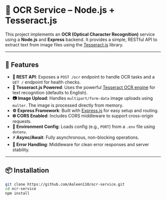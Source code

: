 # 🧠 OCR Service – Node.js + Tesseract.js

This project implements an **OCR (Optical Character Recognition)** service using a **Node.js** and **Express** backend. It provides a simple, RESTful API to extract text from image files using the [Tesseract.js](https://github.com/naptha/tesseract.js) library.

---

## 🚀 Features

- **📡 REST API**: Exposes a `POST /ocr` endpoint to handle OCR tasks and a `GET /` endpoint for health checks.
- **🧠 Tesseract.js Powered**: Uses the powerful [Tesseract OCR engine](https://tesseract.projectnaptha.com/) for text recognition (defaults to English).
- **📷 Image Upload**: Handles `multipart/form-data` image uploads using `multer`. The image is processed directly from memory.
- **⚙️ Express Framework**: Built with [Express.js](https://expressjs.com/) for easy setup and routing.
- **🌐 CORS Enabled**: Includes CORS middleware to support cross-origin requests.
- **🔐 Environment Config**: Loads config (e.g., `PORT`) from a `.env` file using `dotenv`.
- **⚡ Async/Await**: Fully asynchronous, non-blocking operations.
- **🚨 Error Handling**: Middleware for clean error responses and server stability.

---

## 📦 Installation

```bash
git clone https://github.com/Aaleen110/ocr-service.git
cd ocr-service
npm install
